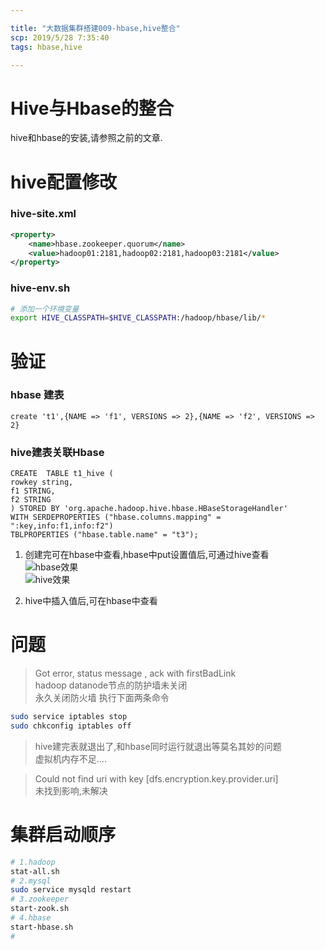 ```yaml
---

title: "大数据集群搭建009-hbase,hive整合"
scp: 2019/5/28 7:35:40
tags: hbase,hive

---
```


# Hive与Hbase的整合
hive和hbase的安装,请参照之前的文章.  
# hive配置修改
### hive-site.xml
```xml
<property>
    <name>hbase.zookeeper.quorum</name>
    <value>hadoop01:2181,hadoop02:2181,hadoop03:2181</value>
</property>
```
### hive-env.sh
```sh
# 添加一个环境变量
export HIVE_CLASSPATH=$HIVE_CLASSPATH:/hadoop/hbase/lib/*
```

# 验证
### hbase 建表
```hbase
create 't1',{NAME => 'f1', VERSIONS => 2},{NAME => 'f2', VERSIONS => 2}
```
### hive建表关联Hbase
```hive
CREATE  TABLE t1_hive (
rowkey string,
f1 STRING,
f2 STRING
) STORED BY 'org.apache.hadoop.hive.hbase.HBaseStorageHandler'
WITH SERDEPROPERTIES ("hbase.columns.mapping" = ":key,info:f1,info:f2")
TBLPROPERTIES ("hbase.table.name" = "t3");
```
1. 创建完可在hbase中查看,hbase中put设置值后,可通过hive查看  
![hbase效果](http://ww1.sinaimg.cn/large/0066tqialy1g3gbs13fsyj30d604a0sp.jpg)  
![hive效果](http://ww1.sinaimg.cn/large/0066tqialy1g3gbt9onxsj30e906bdg3.jpg)

2. hive中插入值后,可在hbase中查看

# 问题
> Got error, status message , ack with firstBadLink   
hadoop datanode节点的防护墙未关闭  
永久关闭防火墙 执行下面两条命令   
```bash
sudo service iptables stop 
sudo chkconfig iptables off 
```

>hive建完表就退出了,和hbase同时运行就退出等莫名其妙的问题  
虚拟机内存不足....

>Could not find uri with key [dfs.encryption.key.provider.uri]  
未找到影响,未解决


# 集群启动顺序
```bash
# 1.hadoop
stat-all.sh
# 2.mysql
sudo service mysqld restart
# 3.zookeeper
start-zook.sh
# 4.hbase
start-hbase.sh
#
```